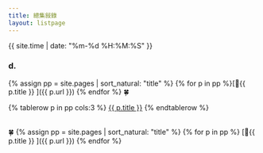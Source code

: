 ```yaml
---
title: 總集敍錄
layout: listpage
---
```


{{ site.time | date: "%m-%d %H:%M:%S" }}

### d.
{% assign pp = site.pages | sort_natural: "title" %}
{% for p in pp %}[🔹{{ p.title }} ]({{ p.url }}) {% endfor %}
🍀

<!--->
<table  cellspacing="1" cellpadding="1" >
{% tablerow p in pp cols:3 %}
  <a href="{{ p.url }}">{{ p.title }}</a>
{% endtablerow %}
</table> 🍀


{% assign pp = site.pages | sort_natural: "title" %}
{% for p in pp %}
[🔹{{ p.title }} ]({{ p.url }}) 
{% endfor %}

